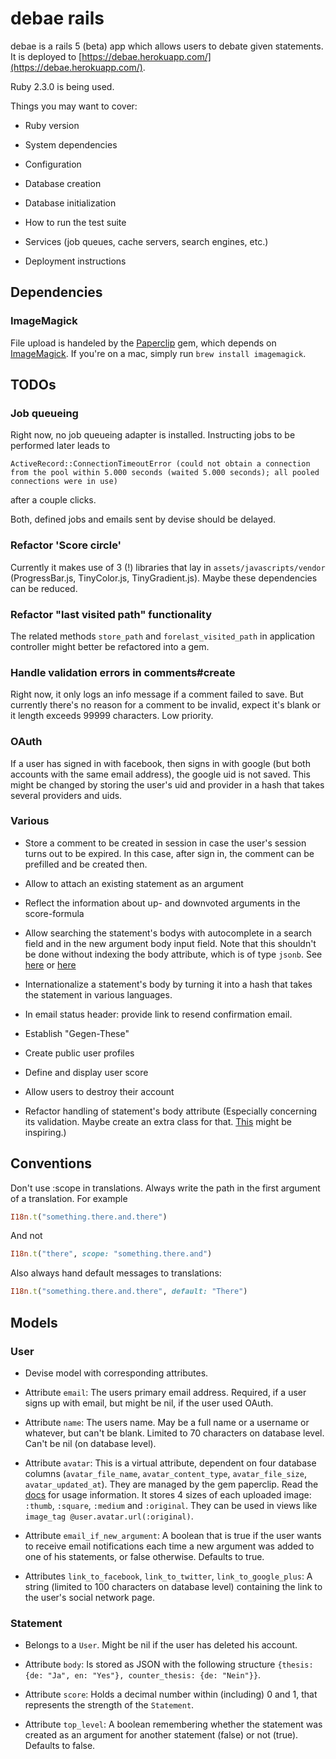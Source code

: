 # debae rails

debae is a rails 5 (beta) app which allows users to debate given statements. It is deployed to [https://debae.herokuapp.com/](https://debae.herokuapp.com/).

Ruby 2.3.0 is being used.

Things you may want to cover:

* Ruby version

* System dependencies

* Configuration

* Database creation

* Database initialization

* How to run the test suite

* Services (job queues, cache servers, search engines, etc.)

* Deployment instructions

## Dependencies

### ImageMagick

File upload is handeled by the [Paperclip](https://github.com/thoughtbot/paperclip) gem, which depends on [ImageMagick](http://www.imagemagick.org/script/index.php). If you're on a mac, simply run `brew install imagemagick`.

## TODOs

### Job queueing

Right now, no job queueing adapter is installed. Instructing jobs to be performed later leads to

```
ActiveRecord::ConnectionTimeoutError (could not obtain a connection from the pool within 5.000 seconds (waited 5.000 seconds); all pooled connections were in use)
```

after a couple clicks.

Both, defined jobs and emails sent by devise should be delayed.

### Refactor 'Score circle'

Currently it makes use of 3 (!) libraries that lay in `assets/javascripts/vendor` (ProgressBar.js, TinyColor.js, TinyGradient.js). Maybe these dependencies can be reduced.

### Refactor "last visited path" functionality

The related methods `store_path` and `forelast_visited_path` in application controller might better be refactored into a gem.

### Handle validation errors in comments#create

Right now, it only logs an info message if a comment failed to save. But currently there's no reason for a comment to be invalid, expect it's blank or it length exceeds 99999 characters. Low priority.

### OAuth

If a user has signed in with facebook, then signs in with google (but both accounts with the same email address), the google uid is not saved. This might be changed by storing the user's uid and provider in a hash that takes several providers and uids.

### Various

* Store a comment to be created in session in case the user's session turns out to be expired. In this case, after sign in, the comment can be prefilled and be created then.

* Allow to attach an existing statement as an argument

* Reflect the information about up- and downvoted arguments in the score-formula

* Allow searching the statement's bodys with autocomplete in a search field and in the new argument body input field. Note that this shouldn't be done without indexing the body attribute, which is of type `jsonb`. See [here](http://nandovieira.com/using-postgresql-and-jsonb-with-ruby-on-rails) or [here](https://blog.codeship.com/unleash-the-power-of-storing-json-in-postgres/)

* Internationalize a statement's body by turning it into a hash that takes the statement in various languages.

* In email status header: provide link to resend confirmation email.

* Establish "Gegen-These"

* Create public user profiles

* Define and display user score

* Allow users to destroy their account

* Refactor handling of statement's body attribute (Especially concerning its validation. Maybe create an extra class for that. [This](http://faxon.org/2015/02/03/edit-rails-activerecord-json-attributes-in-html-forms) might be inspiring.)

## Conventions

Don't use :scope in translations. Always write the path in the first argument of a translation. For example

```ruby
I18n.t("something.there.and.there")
```

And not

```ruby
I18n.t("there", scope: "something.there.and")
```

Also always hand default messages to translations:

```ruby
I18n.t("something.there.and.there", default: "There")
```

## Models

### User

* Devise model with corresponding attributes.

* Attribute `email`: The users primary email address. Required, if a user signs up with email, but might be nil, if the user used OAuth.

* Attribute `name`: The users name. May be a full name or a username or whatever, but can't be blank. Limited to 70 characters on database level. Can't be nil (on database level).

* Attribute `avatar`: This is a virtual attribute, dependent on four database columns (`avatar_file_name`, `avatar_content_type`, `avatar_file_size`, `avatar_updated_at`). They are managed by the gem paperclip. Read the [docs](https://github.com/thoughtbot/paperclip) for usage information. It stores 4 sizes of each uploaded image: `:thumb`, `:square`, `:medium` and `:original`. They can be used in views like `image_tag @user.avatar.url(:original)`.

* Attribute `email_if_new_argument`: A boolean that is true if the user wants to receive email notifications each time a new argument was added to one of his statements, or false otherwise. Defaults to true.

* Attributes `link_to_facebook`, `link_to_twitter`, `link_to_google_plus`: A string (limited to 100 characters on database level) containing the link to the user's social network page.

### Statement

* Belongs to a `User`. Might be nil if the user has deleted his account.

* Attribute `body`: Is stored as JSON with the following structure `{thesis: {de: "Ja", en: "Yes"}, counter_thesis: {de: "Nein"}}`.

* Attribute `score`: Holds a decimal number within (including) 0 and 1, that represents the strength of the `Statement`.

* Attribute `top_level`: A boolean remembering whether the statement was created as an argument for another statement (false) or not (true). Defaults to false.
